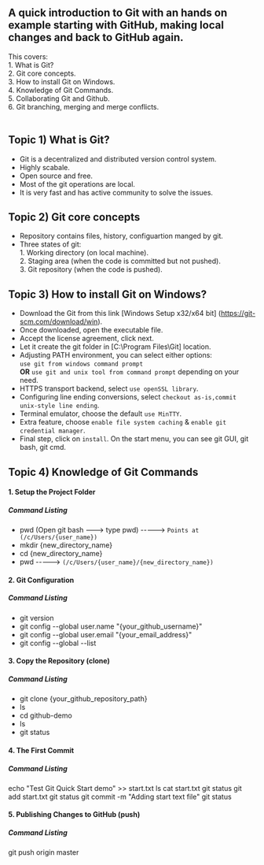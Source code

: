 ## A quick introduction to Git with an hands on example starting with GitHub, making local changes and back to GitHub again.<br /> ##
This covers:<br /> 
         1. What is Git?<br />
         2. Git core concepts.<br />
         3. How to install Git on Windows.<br /> 
         4. Knowledge of Git Commands.<br />
         5. Collaborating Git and Github.<br />
         6. Git branching, merging and merge conflicts.<br /><br />
## Topic 1) What is Git?<br /> ##
- Git is a decentralized and distributed version control system.
- Highly scabale.
- Open source and free.
- Most of the git operations are local.
- It is very fast and has active community to solve the issues.
## Topic 2) Git core concepts<br /> ##
- Repository contains files, history, configuartion manged by git.
- Three states of git:<br />
         1. Working directory (on local machine).<br />
         2. Staging area (when the code is committed but not pushed).<br />
         3. Git repository (when the code is pushed).<br />
## Topic 3) How to install Git on Windows?<br /> ##
- Download the Git from this link [Windows Setup x32/x64 bit] (https://git-scm.com/download/win).
- Once downloaded, open the executable file.
- Accept the license agreement, click next.
- Let it create the git folder in [C:\Program Files\Git] location.
- Adjusting PATH environment, you can select either options: <br />
               `use git from windows command prompt` <br />
            **OR** `use git and unix tool from command prompt` depending on your need.
- HTTPS transport backend, select `use openSSL library`.
- Configuring line ending conversions, select `checkout as-is,commit unix-style line ending`.
- Terminal emulator, choose the default `use MinTTY`.
- Extra feature, choose `enable file system caching` & `enable git credential manager`.
- Final step, click on `install`. On the start menu, you can see git GUI, git bash, git cmd.
## Topic 4) Knowledge of Git Commands <br /> ##
#### 1. Setup the Project Folder ####
#####   Command Listing ######
 - pwd (Open git bash ---> type pwd) -----> `Points at (/c/Users/{user_name})`
 - mkdir {new_directory_name}
 - cd {new_directory_name}
 - pwd ----->  `(/c/Users/{user_name}/{new_directory_name})`
#### 2. Git Configuration ####
##### Command Listing #####
- git version
- git config --global user.name "{your_github_username}"
- git config --global user.email "{your_email_address}"
- git config --global --list
#### 3. Copy the Repository (clone) ####
##### Command Listing #####
- git clone {your_github_repository_path}
- ls
- cd github-demo
- ls
- git status
#### 4. The First Commit ####
##### Command Listing #####
echo "Test Git Quick Start demo" >> start.txt
ls
cat start.txt
git status
git add start.txt
git status
git commit -m "Adding start text file"
git status
#### 5. Publishing Changes to GitHub (push) ####
##### Command Listing #####
git push origin master
